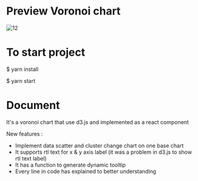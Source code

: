 # Preview Voronoi chart
<img src="https://parsefiles.back4app.com/CFmmXcOhm1GdgoqQQOWOA9AofNxCuPlm60TlDvr7/8754d1dd13ecb6f7f25d589c3d0d47cc_Voronoi.png" alt="12" border="0"/>

# To start project
$ yarn install

$ yarn start

# Document 

It's a voronoi chart that use d3.js and implemented as a react component 

New features : 
-  Implement data scatter and cluster change chart on one base chart
-  It supports rtl text for x & y axis label (it was a problem in d3.js to show rtl text label)
-  It has a function to generate dynamic tooltip
-  Every line in code has explained to better understanding
